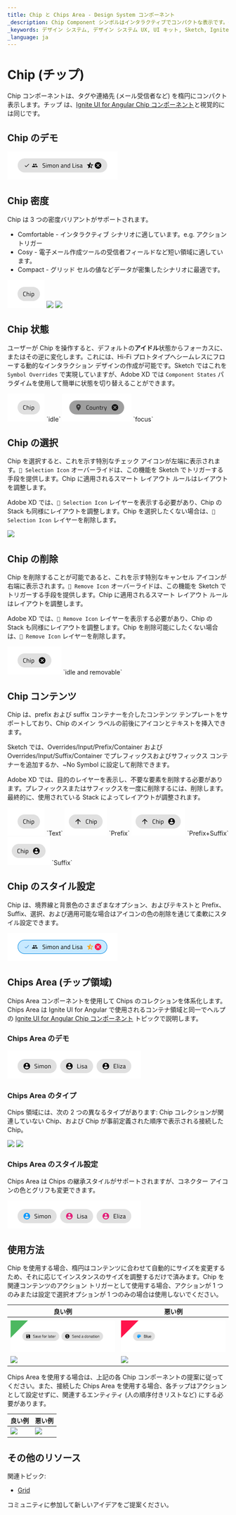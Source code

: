 ```yaml
---
title: Chip と Chips Area - Design System コンポーネント
_description: Chip Component シンボルはインタラクティブでコンパクトな表示です。Chips Area コンポーネント シンボルを使用して Chips のコンポーネントのコレクションを表します。
_keywords: デザイン システム, デザイン システム UX, UI キット, Sketch, Ignite UI for Angular, Sketch to Angular, Angular, Angular デザイン システム, Sketch からコードをエクスポート, Angular 用のデザイン キット, Sketch HTML, Sketch to HTML, Sketch UI キット
_language: ja
---
```


# Chip (チップ)

Chip コンポーネントは、タグや連絡先 (メール受信者など) を楕円にコンパクト表示します。チップ は、[Ignite UI for Angular Chip コンポーネント](https://jp.infragistics.com/products/ignite-ui-angular/angular/components/chip.html)と視覚的には同じです。

## Chip のデモ

<img class="responsive-img" src="../images/chip_demo.png" srcset="../images/chip_demo@2x.png 2x" />

## Chip 密度

Chip は 3 つの密度バリアントがサポートされます。

- Comfortable - インタラクティブ シナリオに適しています。e.g. アクション トリガー
- Cosy - 電子メール作成ツールの受信者フィールドなど短い領域に適しています。
- Compact - グリッド セルの値などデータが密集したシナリオに最適です。

<img class="responsive-img" src="../images/chip_comfy.png" srcset="../images/chip_comfy@2x.png 2x" />
<img class="responsive-img" src="../images/chip_cosy.png" srcset="../images/chip_cosy@2x.png 2x" />
<img class="responsive-img" src="../images/chip_compact.png" srcset="../images/chip_compact@2x.png 2x" />

## Chip 状態

ユーザーが Chip を操作すると、デフォルトの**アイドル**状態からフォーカスに、またはその逆に変化します。これには、Hi-Fi プロトタイプへシームレスにフローする動的なインタラクション デザインの作成が可能です。Sketch ではこれを `Symbol Overrides` で実現していますが、Adobe XD では `Component States` パラダイムを使用して簡単に状態を切り替えることができます。

<img class="responsive-img" src="../images/chip_comfy.png" srcset="../images/chip_comfy@2x.png 2x" />
`idle`

<img class="responsive-img" src="../images/chip_focus.png" srcset="../images/chip_focus@2x.png 2x" />
`focus`

## Chip の選択

Chip を選択すると、これを示す特別なチェック アイコンが左端に表示されます。`🔣 Selection Icon` オーバーライドは、この機能を Sketch でトリガーする手段を提供します。Chip に適用されるスマート レイアウト ルールはレイアウトを調整します。

Adobe XD では、`🔣 Selection Icon` レイヤーを表示する必要があり、Chip の Stack も同様にレイアウトを調整します。Chip を選択したくない場合は、`🔣 Selection Icon` レイヤーを削除します。

<img class="responsive-img" src="../images/chip_idle_selected.png" srcset="../images/chip_idle_selected@2x.png 2x" />

## Chip の削除

Chip を削除することが可能であると、これを示す特別なキャンセル アイコンが右端に表示されます。`🔣 Remove Icon` オーバーライドは、この機能を Sketch でトリガーする手段を提供します。Chip に適用されるスマート レイアウト ルールはレイアウトを調整します。

Adobe XD では、`🔣 Remove Icon` レイヤーを表示する必要があり、Chip の Stack も同様にレイアウトを調整します。Chip を削除可能にしたくない場合は、`🔣 Remove Icon` レイヤーを削除します。

<img class="responsive-img" src="../images/chip_idle_removable.png" srcset="../images/chip_idle_removable@2x.png 2x" />
`idle and removable`

## Chip コンテンツ

Chip は、prefix および suffix コンテナーを介したコンテンツ テンプレートをサポートしており、Chip のメイン ラベルの前後にアイコンとテキストを挿入できます。

Sketch では、Overrides/Input/Prefix/Container および Overrides/Input/Suffix/Container でプレフィックスおよびサフィックス コンテナーを追加するか、~No Symbol に設定して削除できます。

Adobe XD では、目的のレイヤーを表示し、不要な要素を削除する必要があります。プレフィックスまたはサフィックスを一度に削除するには、削除します。最終的に、使用されている Stack によってレイアウトが調整されます。

<img class="responsive-img" src="../images/chip_comfy.png" srcset="../images/chip_comfy@2x.png 2x" />
`Text`

<img class="responsive-img" src="../images/chip_prefix.png" srcset="../images/chip_prefix@2x.png 2x" />
`Prefix`

<img class="responsive-img" src="../images/chip_prefix_suffix.png" srcset="../images/chip_prefix_suffix@2x.png 2x" />
`Prefix+Suffix`

<img class="responsive-img" src="../images/chip_suffix.png" srcset="../images/chip_suffix@2x.png 2x" />
`Suffix`

## Chip のスタイル設定

Chip は、境界線と背景色のさまざまなオプション、およびテキストと Prefix、Suffix、選択、および適用可能な場合はアイコンの色の削除を通じて柔軟にスタイル設定できます。

<img class="responsive-img" src="../images/chip_styling.png" srcset="../images/chip_styling@2x.png 2x" />

## Chips Area (チップ領域)

Chips Area コンポーネントを使用して Chips のコレクションを体系化します。Chips Area は Ignite UI for Angular で使用されるコンテナ領域と同一でヘルプの [Ignite UI for Angular Chip コンポーネント](https://jp.infragistics.com/products/ignite-ui-angular/angular/components/chip.html) トピックで説明します。

### Chips Area のデモ

<img class="responsive-img" src="../images/chips_area_demo.png" srcset="../images/chips_area_demo@2x.png 2x" />

### Chips Area のタイプ

Chips 領域には、次の 2 つの異なるタイプがあります: Chip コレクションが関連していない Chip、および Chip が事前定義された順序で表示される接続した Chip。

<img class="responsive-img" src="../images/chips_area_standard.png" srcset="../images/chips_area_standard@2x.png 2x" />
<img class="responsive-img" src="../images/chips_area_connected.png" srcset="../images/chips_area_connected@2x.png 2x" />

### Chips Area のスタイル設定

Chips Area は Chips の継承スタイルがサポートされますが、コネクター アイコンの色とグリフも変更できます。

<img class="responsive-img" src="../images/chips_area_styling.png" srcset="../images/chips_area_styling@2x.png 2x" />

## 使用方法

Chip を使用する場合、楕円はコンテンツに合わせて自動的にサイズを変更するため、それに応じてインスタンスのサイズを調整するだけで済みます。Chip を関連コンテンツのアクション トリガーとして使用する場合、アクションが 1 つのみまたは設定で選択オプションが 1 つのみの場合は使用しないでください。

| 良い例                                                                         | 悪い例                                                                          |
| -------------------------------------------------------------------------- | ------------------------------------------------------------------------------ |
| |
| <img class="responsive-img" src="../images/chip_do1.png" srcset="../images/chip_do1@2x.png 2x" /> | <img class="responsive-img" src="../images/chip_dont2.png" srcset="../images/chip_dont2@2x.png 2x" /> |
| <img class="responsive-img" src="../images/chip_do3.png" srcset="../images/chip_do3@2x.png 2x" /> | <img class="responsive-img" src="../images/chip_dont3.png" srcset="../images/chip_dont3@2x.png 2x" /> |

Chips Area を使用する場合は、上記の各 Chip コンポーネントの提案に従ってください。また、接続した Chips Area を使用する場合、各チップはアクションとして設定せずに、関連するエンティティ (人の順序付きリストなど) にする必要があります。

| 良い例                                                                                     |悪い例                                                                                      |
| -------------------------------------------------------------------------------------- | ------------------------------------------------------------------------------------------ |
| <img class="responsive-img" src="../images/chips_area_do1.png" srcset="../images/chips_area_do1@2x.png 2x" /> | <img class="responsive-img" src="../images/chips_area_dont1.png" srcset="../images/chips_area_dont1@2x.png 2x" /> |



## その他のリソース

関連トピック:

- [Grid](grid.md)
  <div class="divider--half"></div>

コミュニティに参加して新しいアイデアをご提案ください。
